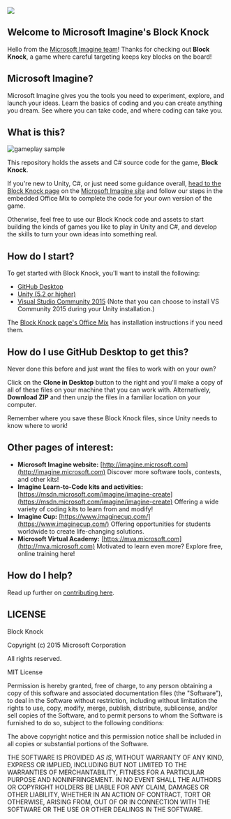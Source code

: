![](https://github.com/Microsoft/block-knock/blob/master/Microsoft-Imagine.png)

## Welcome to Microsoft Imagine's Block Knock
Hello from the [Microsoft Imagine team](http://imagine.microsoft.com)! Thanks for checking out **Block Knock**, a game where careful targeting keeps key blocks on the board!

## Microsoft Imagine?
Microsoft Imagine gives you the tools you need to experiment, explore, and launch your ideas.  Learn the basics of coding and you can create anything you dream. See where you can take code, and where coding can take you.  

## What is this?
![gameplay sample](https://github.com/Microsoft/block-knock/blob/master/BlockKnockGameplay.gif)

This repository holds the assets and C# source code for the game, **Block Knock**. 

If you're new to Unity, C#, or just need some guidance overall, [head to the Block Knock page](https://msdn.microsoft.com/imagine/imagine-create020) on the [Microsoft Imagine site](http://imagine.microsoft.com) and follow our steps in the embedded Office Mix to complete the code for your own version of the game.

Otherwise, feel free to use our Block Knock code and assets to start building the kinds of games you like to play in Unity and C#, and develop the skills to turn your own ideas into something real.  

## How do I start?
To get started with Block Knock, you'll want to install the following:
* [GitHub Desktop](https://desktop.github.com/)
* [Unity (5.2 or higher)](http://unity3d.com/get-unity)
* [Visual Studio Community 2015](https://www.visualstudio.com/en-us/products/visual-studio-community-vs.aspx) (Note that you can choose to install VS Community 2015 during your Unity installation.)

The [Block Knock page's Office Mix](https://msdn.microsoft.com/imagine/imagine-create020) has installation instructions if you need them.

## How do I use GitHub Desktop to get this?
Never done this before and just want the files to work with on your own? 

Click on the **Clone in Desktop** button to the right and you'll make a copy of all of these files on your machine that you can work with.  Alternatively, **Download ZIP** and then unzip the files in a familiar location on your computer.

Remember where you save these Block Knock files, since Unity needs to know where to work!

## Other pages of interest:
* **Microsoft Imagine website:** [http://imagine.microsoft.com](http://imagine.microsoft.com) Discover more software tools, contests, and other kits!
* **Imagine Learn-to-Code kits and activities:** [https://msdn.microsoft.com/imagine/imagine-create](https://msdn.microsoft.com/imagine/imagine-create) Offering a wide variety of coding kits to learn from and modify!
* **Imagine Cup:** [https://www.imaginecup.com/](https://www.imaginecup.com/) Offering opportunities for students worldwide to create life-changing solutions.
* **Microsoft Virtual Academy:** [https://mva.microsoft.com](http://mva.microsoft.com)  Motivated to learn even more? Explore free, online training here!

## How do I help?
Read up further on [contributing here]().

## LICENSE

Block Knock

Copyright (c) 2015 Microsoft Corporation

All rights reserved. 

MIT License

Permission is hereby granted, free of charge, to any person obtaining a copy of this software and associated documentation files (the "Software"), to deal in the Software without restriction, including without limitation the rights to use, copy, modify, merge, publish, distribute, sublicense, and/or sell copies of the Software, and to permit persons to whom the Software is furnished to do so, subject to the following conditions:

The above copyright notice and this permission notice shall be included in all copies or substantial portions of the Software.

THE SOFTWARE IS PROVIDED *AS IS*, WITHOUT WARRANTY OF ANY KIND, EXPRESS OR IMPLIED, INCLUDING BUT NOT LIMITED TO THE WARRANTIES OF MERCHANTABILITY, FITNESS FOR A PARTICULAR PURPOSE AND NONINFRINGEMENT. IN NO EVENT SHALL THE AUTHORS OR COPYRIGHT HOLDERS BE LIABLE FOR ANY CLAIM, DAMAGES OR OTHER LIABILITY, WHETHER IN AN ACTION OF CONTRACT, TORT OR OTHERWISE, ARISING FROM, OUT OF OR IN CONNECTION WITH THE SOFTWARE OR THE USE OR OTHER DEALINGS IN THE SOFTWARE.